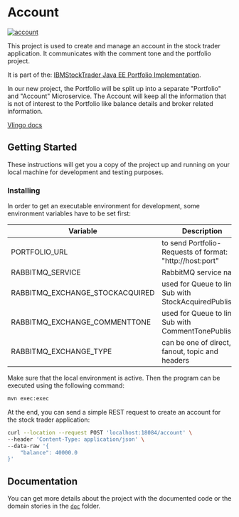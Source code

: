 # Account

[![account](https://github.com/whzinformatik/stocktrader/workflows/account/badge.svg)][account_actions]

This project is used to create and manage an account in the stock trader application. It communicates with the comment tone and the portfolio project.

It is part of the: [IBMStockTrader Java EE Portfolio Implementation](https://github.com/IBMStockTrader/portfolio/blob/master/src/main/java/com/ibm/hybrid/cloud/sample/stocktrader/portfolio/json/Portfolio.java).

In our new project, the Portfolio will be split up into a separate "Portfolio" and "Account" Microservice.
The Account will keep all the information that is not of interest to the Portfolio like balance details and broker related information.

[Vlingo docs](https://docs.vlingo.io/)

## Getting Started

These instructions will get you a copy of the project up and running on your local machine for development and testing purposes.

### Installing

In order to get an executable environment for development, some environment variables have to be set first:

| Variable                        | Description                                              | Default Value     |
|---------------------------------|----------------------------------------------------------|-------------------|
| PORTFOLIO_URL                   | to send Portfolio-Requests of format: "http://host:port" | localhost:18082   |
| RABBITMQ_SERVICE                | RabbitMQ service name                                    | localhost         |
| RABBITMQ_EXCHANGE_STOCKACQUIRED | used for Queue to link Sub with StockAcquiredPublisher   | stocks-acquired   |
| RABBITMQ_EXCHANGE_COMMENTTONE   | used for Queue to link Sub with CommentTonePublisher     | commentTone       |
| RABBITMQ_EXCHANGE_TYPE          | can be one of direct, fanout, topic and headers          | fanout            |

Make sure that the local environment is active. Then the program can be executed using the following command:

```bash
mvn exec:exec
```

At the end, you can send a simple REST request to create an account for the stock trader application:

```bash
curl --location --request POST 'localhost:18084/account' \
--header 'Content-Type: application/json' \
--data-raw '{
    "balance": 40000.0
}'
```

## Documentation

You can get more details about the project with the documented code or the domain stories in the [`doc`][documentation] folder.

[account_actions]: https://github.com/whzinformatik/stocktrader/actions?query=workflow%3Aaccount
[documentation]: ./doc